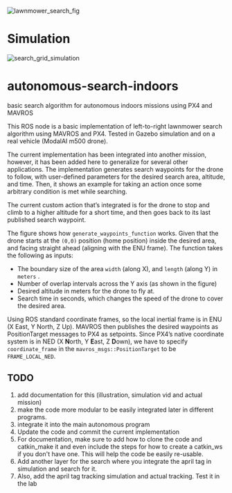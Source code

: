 
![lawnmower_search_fig](https://github.com/amashry/autonomous-search-indoors/assets/98168605/7b07b0ef-f52c-413b-99da-336e6f83761c)

# Simulation 
![search_grid_simulation](https://github.com/amashry/autonomous-search-indoors/assets/98168605/630dc660-cc9f-40da-94bc-119e8b76bea8)

# autonomous-search-indoors
basic search algorithm for autonomous indoors missions using PX4 and MAVROS

This ROS node is a basic implementation of left-to-right lawnmower search algorithm using MAVROS and PX4. Tested in Gazebo simulation and on a real vehicle (ModalAI m500 drone). 

The current implementation has been integrated into another mission, however, it has been added here to generalize for several other applications. The implementation generates search waypoints for the drone to follow, with user-defined parameters for the desired search area, altitude, and time. Then, it shows an example for taking an action once some arbitrary condition is met while searching. 

The current custom action that’s integrated is for the drone to stop and climb to a higher altitude for a short time, and then goes back to its last published search waypoint. 

The figure shows how `generate_waypoints_function` works. Given that the drone starts at the `(0,0)` position (home position) inside the desired area, and facing straight ahead (aligning with the ENU frame). The function takes the following as inputs: 

- The boundary size of the area `width` (along X), and `length` (along Y) in `meters` .
- Number of overlap intervals across the Y axis (as shown in the figure)
- Desired altitude in meters for the drone to fly at.
- Search time in seconds, which changes the speed of the drone to cover the desired area.

 

Using ROS standard coordinate frames, so the local inertial frame is in ENU (X East, Y North, Z Up). MAVROS then publishes the desired waypoints as PositionTarget messages to PX4 as setpoints. Since PX4’s native coordinate system is in NED (X **N**orth, Y **E**ast, Z **D**own), we have to specify `coordinate_frame` in the `mavros_msgs::PositionTarget` to be `FRAME_LOCAL_NED`.
## TODO 
1. add documentation for this (illustration, simulation vid and actual mission)
2. make the code more modular to be easily integrated later in different programs.
3. integrate it into the main autonomous program
4. Update the code and commit the current implementation
5. For documentation, make sure to add how to clone the code and catkin_make it and even include the steps for how to create a catkin_ws if you don't have one. This will help the code be easily re-usable.
6. Add another layer for the search where you integrate the april tag in simulation and search for it.
7. Also, add the april tag tracking simulation and actual tracking. Test it in the lab
